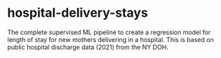 # hospital-delivery-stays
The complete supervised ML pipeline to create a regression model for length of stay for new mothers delivering in a hospital. This is based on public hospital discharge data (2021) from the NY DOH.
